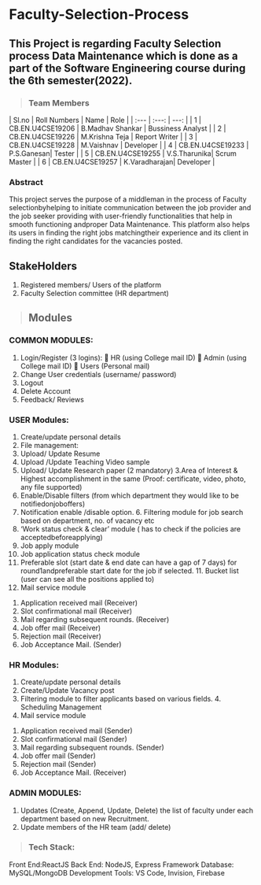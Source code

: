 # Faculty-Selection-Process
## This Project is regarding Faculty Selection process Data Maintenance which is done as a part of the Software Engineering course during the 6th semester(2022).
> ### Team Members
| Sl.no | Roll Numbers | Name | Role |
| :---         |     :---:      |          ---: |
| 1   |  CB.EN.U4CSE19206    | B.Madhav Shankar | Bussiness Analyst |
| 2   |  CB.EN.U4CSE19226    | M.Krishna Teja | Report Writer |
| 3   |  CB.EN.U4CSE19228    | M.Vaishnav | Developer |
| 4   |  CB.EN.U4CSE19233    | P.S.Ganesan| Tester |
| 5   |  CB.EN.U4CSE19255    | V.S.Tharunika| Scrum Master |
| 6   |  CB.EN.U4CSE19257    | K.Varadharajan| Developer |

### Abstract
This project serves the purpose of a middleman in the process of Faculty selectionbyhelping to initiate communication between the job provider and the job seeker
providing with user-friendly functionalities that help in smooth functioning andproper
Data Maintenance. This platform also helps its users in finding the right jobs matchingtheir experience and its client in finding the right candidates for the vacancies posted.

## StakeHolders

1. Registered members/ Users of the platform
2. Faculty Selection committee (HR department)

> ## Modules
### COMMON MODULES:
1. Login/Register (3 logins):  HR (using College mail ID)  Admin (using College mail ID)  Users (Personal mail)
2. Change User credentials (username/ password)
3. Logout
4. Delete Account
5. Feedback/ Reviews
### USER Modules:
1. Create/update personal details
2. File management:
1. Upload/ Update Resume
2. Upload /Update Teaching Video sample
3. Upload/ Update Research paper (2 mandatory)
3.Area of Interest & Highest accomplishment in the same
(Proof: certificate, video, photo, any file supported)
4. Enable/Disable filters (from which department they would like to be notifiedonjoboffers)
5. Notification enable /disable option. 6. Filtering module for job search based on department, no. of vacancy etc
7. ‘Work status check & clear’ module ( has to check if the policies are acceptedbeforeapplying)
8. Job apply module
9. Job application status check module
10. Preferable slot (start date & end date can have a gap of 7 days) for round1andpreferable start date for the job if selected. 11. Bucket list (user can see all the positions applied to)
12. Mail service module
1) Application received mail (Receiver)
2) Slot confirmational mail (Receiver)
3) Mail regarding subsequent rounds. (Receiver)
4) Job offer mail (Receiver)
5) Rejection mail (Receiver)
6) Job Acceptance Mail. (Sender)
### HR Modules:
1. Create/update personal details
2. Create/Update Vacancy post
3. Filtering module to filter applicants based on various fields. 4. Scheduling Management
5. Mail service module
1) Application received mail (Sender)
2) Slot confirmational mail (Sender)
3) Mail regarding subsequent rounds. (Sender)
4) Job offer mail (Sender)
5) Rejection mail (Sender)
6) Job Acceptance Mail. (Receiver)
### ADMIN MODULES:
1) Updates (Create, Append, Update, Delete) the list of faculty under each department
based on new Recruitment. 
2) Update members of the HR team (add/ delete)


> ### Tech Stack:
Front End:ReactJS
Back End: NodeJS, Express Framework
Database: MySQL/MongoDB
Development Tools: VS Code, Invision, Firebase
